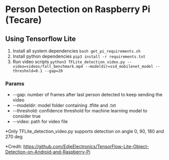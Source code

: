 # Person Detection on Raspberry Pi (Tecare)

## Using Tensorflow Lite

1. Install all system dependencies `bash get_pi_requirements.sh`
2. Install python dependencies `pip3 install -r requirements.txt`
3. Run video scripts `python3 TFLite_detection_video.py --video=videos/fall_benchmark.mp4 --modeldir=ssd_mobilenet_model --threshold=0.1 --gap=20`

### Params
- --gap: number of frames after last person detected to keep sending the video
- --modeldir: model folder containing .tflite and .txt
- --threshold: confidence threshold for machine learning model to consider true
- --video: path for video file

*Only TFLite_detection_video.py supports detection on angle 0, 90, 180 and 270 deg

*Credit: https://github.com/EdjeElectronics/TensorFlow-Lite-Object-Detection-on-Android-and-Raspberry-Pi